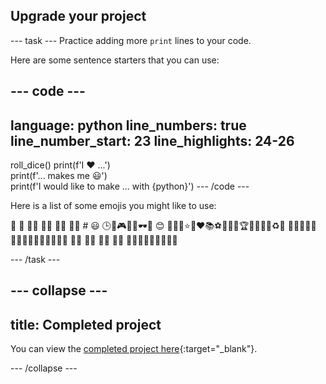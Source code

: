 ## Upgrade your project

--- task ---
Practice adding more `print` lines to your code. 



Here are some sentence starters that you can use:

--- code ---
---
language: python
line_numbers: true
line_number_start: 23
line_highlights: 24-26
---
roll_dice()
print(f'I ❤️ ...')   
print(f'... makes me 😃')   
print(f'I would like to make ... with {python}')
--- /code ---

Here is a list of some emojis you might like to use:

🎊 🙌 🙌🏼 🙌🏽 🙌🏾 🙌🏿 # 😃 🕒🎨🎮🔬🎉🕶️🎲 😊
🦄🚀💯⭐💛❤️📚⚽🏏🏀🥋🏆✨🥺🌈🔥♻️🌳
👩‍🦽👩🏼‍🦽👩🏽‍🦽👩🏾‍🦽👩🏿‍🦽🧘 🧘🏼 🧘🏽 🧘🏾 🧘🏿 🙋🙋🏼🙋🏽🙋🏾🙋🏿

--- /task ---

--- collapse ---
---
title: Completed project
---

You can view the [completed project here](https://editor.raspberrypi.org/en/projects/hello-world-solution){:target="_blank"}.

--- /collapse ---


